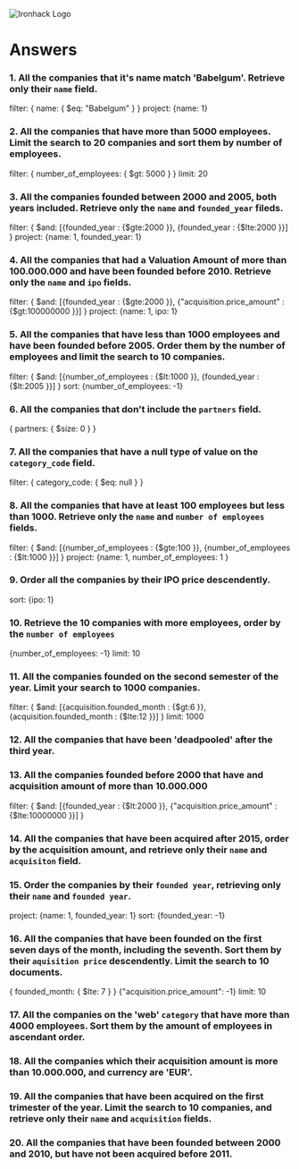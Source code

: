 ![Ironhack Logo](https://i.imgur.com/1QgrNNw.png)

# Answers

### 1. All the companies that it's name match 'Babelgum'. Retrieve only their `name` field.

filter: { name: { \$eq: "Babelgum" } }
project: {name: 1}

### 2. All the companies that have more than 5000 employees. Limit the search to 20 companies and sort them by **number of employees**.

filter: { number_of_employees: { \$gt: 5000 } }
limit: 20

### 3. All the companies founded between 2000 and 2005, both years included. Retrieve only the `name` and `founded_year` fileds.

filter: { $and: [{founded_year : {$gte:2000 }}, {founded_year : {\$lte:2000 }}] }
project: {name: 1, founded_year: 1}

### 4. All the companies that had a Valuation Amount of more than 100.000.000 and have been founded before 2010. Retrieve only the `name` and `ipo` fields.

filter: { $and: [{founded_year : {$gte:2000 }}, {"acquisition.price_amount" : {\$gt:100000000 }}] }
project: {name: 1, ipo: 1}

### 5. All the companies that have less than 1000 employees and have been founded before 2005. Order them by the number of employees and limit the search to 10 companies.

filter: { $and: [{number_of_employees : {$lt:1000 }}, {founded_year : {\$lt:2005 }}] }
sort: {number_of_employees: -1}

### 6. All the companies that don't include the `partners` field.

{ partners: { \$size: 0 } }

### 7. All the companies that have a null type of value on the `category_code` field.

filter: { category_code: { \$eq: null } }

### 8. All the companies that have at least 100 employees but less than 1000. Retrieve only the `name` and `number of employees` fields.

filter: { $and: [{number_of_employees : {$gte:100 }}, {number_of_employees : {\$lt:1000 }}] }
project: {name: 1, number_of_employees: 1 }

### 9. Order all the companies by their IPO price descendently.

sort: {ipo: 1}

### 10. Retrieve the 10 companies with more employees, order by the `number of employees`

{number_of_employees: -1}
limit: 10

### 11. All the companies founded on the second semester of the year. Limit your search to 1000 companies.

filter: { $and: [{acquisition.founded_month : {$gt:6 }}, {acquisition.founded_month : {\$lte:12 }}] }
limit: 1000

### 12. All the companies that have been 'deadpooled' after the third year.

<!-- Your Code Goes Here -->

### 13. All the companies founded before 2000 that have and acquisition amount of more than 10.000.000

filter: { $and: [{founded_year : {$lt:2000 }}, {"acquisition.price_amount" : {\$lte:10000000 }}] }

### 14. All the companies that have been acquired after 2015, order by the acquisition amount, and retrieve only their `name` and `acquisiton` field.

### 15. Order the companies by their `founded year`, retrieving only their `name` and `founded year`.

project: {name: 1, founded_year: 1}
sort: {founded_year: -1}

### 16. All the companies that have been founded on the first seven days of the month, including the seventh. Sort them by their `aquisition price` descendently. Limit the search to 10 documents.

{ founded_month: { \$lte: 7 } }
{"acquisition.price_amount": -1}
limit: 10

### 17. All the companies on the 'web' `category` that have more than 4000 employees. Sort them by the amount of employees in ascendant order.

### 18. All the companies which their acquisition amount is more than 10.000.000, and currency are 'EUR'.

<!-- Your Code Goes Here -->

### 19. All the companies that have been acquired on the first trimester of the year. Limit the search to 10 companies, and retrieve only their `name` and `acquisition` fields.

<!-- Your Code Goes Here -->

### 20. All the companies that have been founded between 2000 and 2010, but have not been acquired before 2011.

<!-- Your Code Goes Here -->

